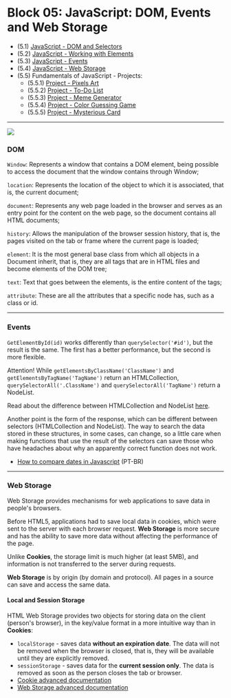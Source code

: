 # Block 05: JavaScript: DOM, Events and Web Storage

- (5.1) [JavaScript - DOM and Selectors](https://github.com/LeonarDev/Trybe/tree/main/Exercises/fundamentals/block_05/5.1)
- (5.2) [JavaScript - Working with Elements](https://github.com/LeonarDev/Trybe/tree/main/Exercises/fundamentals/block_05/5.2)
- (5.3) [JavaScript - Events](https://github.com/LeonarDev/Trybe/tree/main/Exercises/fundamentals/block_05/5.3)
- (5.4) [JavaScript - Web Storage](https://github.com/LeonarDev/Trybe/tree/main/Exercises/fundamentals/block_05/5.4)
- (5.5) Fundamentals of JavaScript - Projects:
    - (5.5.1) [Project - Pixels Art](https://github.com/LeonarDev/Trybe/tree/main/Projects/Pixels-Art)
    - (5.5.2) [Project - To-Do List](https://github.com/LeonarDev/Trybe/tree/main/Projects/To-Do-List)
    - (5.5.3) [Project - Meme Generator](https://github.com/LeonarDev/Trybe/tree/main/Projects/Meme-Generator)
    - (5.5.4) [Project - Color Guessing Game](https://github.com/LeonarDev/Trybe/tree/main/Projects/Color-Guessing)
    - (5.5.5) [Project - Mysterious Card](https://github.com/LeonarDev/Trybe/tree/main/Projects/Mysterious-Card)

<hr>

<img src="https://course.betrybe.com//fundamentals/javascript/images/dom.jpg">


### DOM

`Window`: Represents a window that contains a DOM element, being possible to access the document that the window contains through Window;

`location`: Represents the location of the object to which it is associated, that is, the current document;

`document`: Represents any web page loaded in the browser and serves as an entry point for the content on the web page, so the document contains all HTML documents;

`history`: Allows the manipulation of the browser session history, that is, the pages visited on the tab or frame where the current page is loaded;

`element`: It is the most general base class from which all objects in a Document inherit, that is, they are all tags that are in HTML files and become elements of the DOM tree;

`text`: Text that goes between the elements, is the entire content of the tags;

`attribute`: These are all the attributes that a specific node has, such as a class or id.

<hr>

### Events

`GetElementById(id)` works differently than `querySelector('#id')`, but the result is the same. The first has a better performance, but the second is more flexible.

Attention! While `getElementsByClassName('ClassName')` and `getElementsByTagName('TagName')` return an HTMLCollection, `querySelectorAll('.ClassName')` and `querySelectorAll('TagName')` return a NodeList.

Read about the difference between HTMLCollection and NodeList [here](https://teamtreehouse.com/community/understanding-the-difference-between-an-htmlcollection-and-a-nodelist).

Another point is the form of the response, which can be different between selectors (HTMLCollection and NodeList). 
The way to search the data stored in these structures, in some cases, can change, so a little care when making functions that use the result of the selectors can save those who have headaches about why an apparently correct function does not work.

- [How to compare dates in Javascript](https://pt.stackoverflow.com/questions/217881/comparar-data-atual-com-javascript?rq=1) (PT-BR)

<hr>

### Web Storage

Web Storage provides mechanisms for web applications to save data in people's browsers.

Before HTML5, applications had to save local data in cookies, which were sent to the server with each browser request. **Web Storage** is more secure and has the ability to save more data without affecting the performance of the page.

Unlike **Cookies**, the storage limit is much higher (at least 5MB), and information is not transferred to the server during requests.

**Web Storage** is by origin (by domain and protocol). All pages in a source can save and access the same data.
<br>

#### Local and Session Storage

HTML Web Storage provides two objects for storing data on the client (person's browser), in the key/value format in a more intuitive way than in **Cookies**:
- `localStorage` - saves data **without an expiration date**. The data will not be removed when the browser is closed, that is, they will be available until they are explicitly removed.
- `sessionStorage` - saves data for the **current session only**. The data is removed as soon as the person closes the tab or browser.
- [Cookie advanced documentation](https://javascript.info/cookie)
- [Web Storage advanced documentation](https://javascript.info/localstorage)
